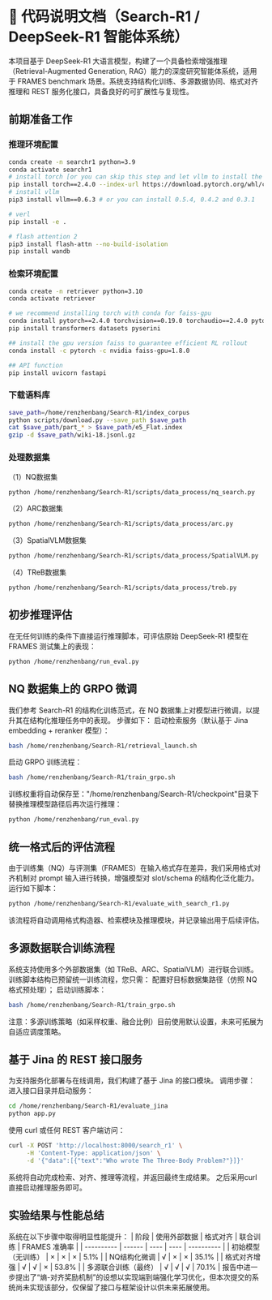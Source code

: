 # 📘 代码说明文档（Search-R1 / DeepSeek-R1 智能体系统）

本项目基于 DeepSeek-R1 大语言模型，构建了一个具备检索增强推理（Retrieval-Augmented Generation, RAG）能力的深度研究智能体系统，适用于 FRAMES benchmark 场景。系统支持结构化训练、多源数据协同、格式对齐推理和 REST 服务化接口，具备良好的可扩展性与复现性。
## 前期准备工作

### 推理环境配置
```bash
conda create -n searchr1 python=3.9
conda activate searchr1
# install torch [or you can skip this step and let vllm to install the correct version for you]
pip install torch==2.4.0 --index-url https://download.pytorch.org/whl/cu121
# install vllm
pip3 install vllm==0.6.3 # or you can install 0.5.4, 0.4.2 and 0.3.1

# verl
pip install -e .

# flash attention 2
pip3 install flash-attn --no-build-isolation
pip install wandb
```

### 检索环境配置
```bash
conda create -n retriever python=3.10
conda activate retriever

# we recommend installing torch with conda for faiss-gpu
conda install pytorch==2.4.0 torchvision==0.19.0 torchaudio==2.4.0 pytorch-cuda=12.1 -c pytorch -c nvidia
pip install transformers datasets pyserini

## install the gpu version faiss to guarantee efficient RL rollout
conda install -c pytorch -c nvidia faiss-gpu=1.8.0

## API function
pip install uvicorn fastapi
```
### 下载语料库
```bash
save_path=/home/renzhenbang/Search-R1/index_corpus
python scripts/download.py --save_path $save_path
cat $save_path/part_* > $save_path/e5_Flat.index
gzip -d $save_path/wiki-18.jsonl.gz
```
### 处理数据集
（1）NQ数据集
```bash
python /home/renzhenbang/Search-R1/scripts/data_process/nq_search.py
```
（2）ARC数据集
```bash
python /home/renzhenbang/Search-R1/scripts/data_process/arc.py
```
（3）SpatialVLM数据集
```bash
python /home/renzhenbang/Search-R1/scripts/data_process/SpatialVLM.py
```
（4）TReB数据集
```bash
python /home/renzhenbang/Search-R1/scripts/data_process/treb.py
```

## 初步推理评估
在无任何训练的条件下直接运行推理脚本，可评估原始 DeepSeek-R1 模型在 FRAMES 测试集上的表现：
```bash
python /home/renzhenbang/run_eval.py
```
## NQ 数据集上的 GRPO 微调
我们参考 Search-R1 的结构化训练范式，在 NQ 数据集上对模型进行微调，以提升其在结构化推理任务中的表现。
步骤如下：
启动检索服务（默认基于 Jina embedding + reranker 模型）：
```bash
bash /home/renzhenbang/Search-R1/retrieval_launch.sh
```
启动 GRPO 训练流程：
```bash
bash /home/renzhenbang/Search-R1/train_grpo.sh
```
训练权重将自动保存至："/home/renzhenbang/Search-R1/checkpoint"目录下
替换推理模型路径后再次运行推理：
```bash
python /home/renzhenbang/run_eval.py
```
## 统一格式后的评估流程
由于训练集（NQ）与评测集（FRAMES）在输入格式存在差异，我们采用格式对齐机制对 prompt 输入进行转换，增强模型对 slot/schema 的结构化泛化能力。
运行如下脚本：
```bash
python /home/renzhenbang/Search-R1/evaluate_with_search_r1.py
```
该流程将自动调用格式构造器、检索模块及推理模块，并记录输出用于后续评估。
## 多源数据联合训练流程
系统支持使用多个外部数据集（如 TReB、ARC、SpatialVLM）进行联合训练。训练脚本结构已预留统一训练流程，您只需：
配置好目标数据集路径（仿照 NQ 格式预处理）；
启动训练脚本：
```bash
bash /home/renzhenbang/Search-R1/train_grpo.sh
```
注意：多源训练策略（如采样权重、融合比例）目前使用默认设置，未来可拓展为自适应调度策略。
## 基于 Jina 的 REST 接口服务
为支持服务化部署与在线调用，我们构建了基于 Jina 的接口模块。
调用步骤：
进入接口目录并启动服务：
```bash
cd /home/renzhenbang/Search-R1/evaluate_jina
python app.py
```
使用 curl 或任何 REST 客户端访问：
```bash
curl -X POST 'http://localhost:8000/search_r1' \
     -H 'Content-Type: application/json' \
     -d '{"data":[{"text":"Who wrote The Three-Body Problem?"}]}'
```
系统将自动完成检索、对齐、推理等流程，并返回最终生成结果。
之后采用curl直接启动推理服务即可。
## 实验结果与性能总结
系统在以下步骤中取得明显性能提升：
| 阶段         | 使用外部数据 | 格式对齐 | 联合训练 | FRAMES 准确率 |
| ---------- | ------ | ---- | ---- | ---------- |
| 初始模型（无训练）  | ×      | ×    | ×    | 5.1%       |
| NQ结构化微调    | √      | ×    | ×    | 35.1%      |
| 格式对齐增强     | √      | √    | ×    | 53.8%      |
| 多源联合训练（最终） | √      | √    | √    | 70.1%      |
报告中进一步提出了“熵-对齐奖励机制”的设想以实现端到端强化学习优化，但本次提交的系统尚未实现该部分，仅保留了接口与框架设计以供未来拓展使用。
